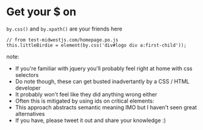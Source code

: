 # Get your $ on

`by.css()` and `by.xpath()` are your friends here 

```
// from test-midwestjs.com/homepage.po.js
this.littleBirdie = element(by.css('div#logo div a:first-child'));
```

note:
- If you're familiar with jquery you'll probably feel right at home with css selectors
- Do note though, these can get busted inadvertantly by a CSS / HTML developer 
- It probably won't feel like they did anything wrong either
- Often this is mitigated by using ids on critical elements: 
- This approach abstracts semantic meaning IMO but I haven't seen great alternatives
- If you have, please tweet it out and share your knowledge :)